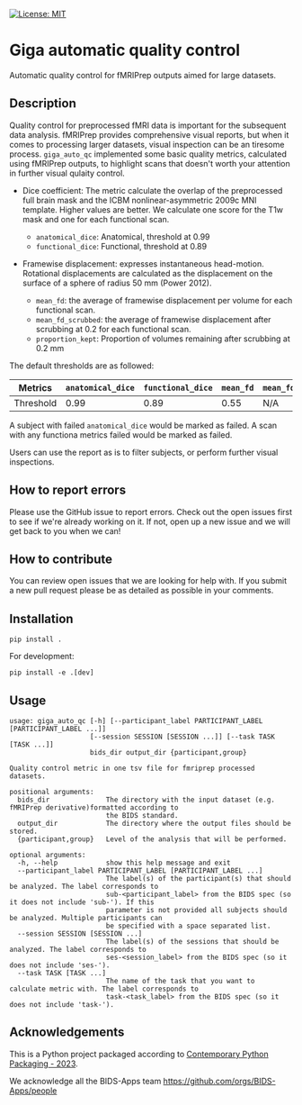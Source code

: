  [![License: MIT](https://img.shields.io/badge/License-MIT-yellow.svg)](https://opensource.org/licenses/MIT)
# Giga automatic quality control

Automatic quality control for fMRIPrep outputs aimed for large datasets.

## Description

Quality control for preprocessed fMRI data is important for the subsequent data analysis.
fMRIPrep provides comprehensive visual reports, but when it comes to processing larger datasets,
visual inspection can be an tiresome process. `giga_auto_qc` implemented some basic quality
metrics, calculated using fMRIPrep outputs, to highlight scans that doesn't worth your attention in
further visual qulaity control.

- Dice coefficient: The metric calculate the overlap of the preprocessed full brain mask and the ICBM
nonlinear-asymmetric 2009c MNI template. Higher values are better. We calculate one score for the T1w
mask and one for each functional scan.
    - `anatomical_dice`: Anatomical, threshold at 0.99
    - `functional_dice`: Functional, threshold at 0.89

- Framewise displacement: expresses instantaneous head-motion. Rotational displacements are calculated
as the displacement on the surface of a sphere of radius 50 mm (Power 2012).
    - `mean_fd`: the average of framewise displacement per volume for each functional scan.
    - `mean_fd_scrubbed`: the average of framewise displacement after scrubbing at 0.2 for each functional scan.
    - `proportion_kept`: Proportion of volumes remaining after scrubbing at 0.2 mm

The default thresholds are as followed:

| Metrics   | `anatomical_dice` | `functional_dice` | `mean_fd` | `mean_fd_scrubbed` | `proportion_kept` |
|-----------|-------------------|-------------------|-----------|--------------------|-------------------|
| Threshold | 0.99              | 0.89              | 0.55      | N/A                | 0.5               |

A subject with failed `anatomical_dice` would be marked as failed.
A scan with any functiona metrics failed would be marked as failed.

Users can use the report as is to filter subjects, or perform further visual inspections.

## How to report errors

Please use the GitHub issue to report errors.
Check out the open issues first to see if we're already working on it. 
If not, open up a new issue and we will get back to you when we can!

## How to contribute

You can review open issues that we are looking for help with. 
If you submit a new pull request please be as detailed as possible in your comments. 

## Installation

```
pip install .
```

For development:
```
pip install -e .[dev]
```

## Usage

```
usage: giga_auto_qc [-h] [--participant_label PARTICIPANT_LABEL [PARTICIPANT_LABEL ...]]
                    [--session SESSION [SESSION ...]] [--task TASK [TASK ...]]
                    bids_dir output_dir {participant,group}

Quality control metric in one tsv file for fmriprep processed datasets.

positional arguments:
  bids_dir              The directory with the input dataset (e.g. fMRIPrep derivative)formatted according to
                        the BIDS standard.
  output_dir            The directory where the output files should be stored.
  {participant,group}   Level of the analysis that will be performed.

optional arguments:
  -h, --help            show this help message and exit
  --participant_label PARTICIPANT_LABEL [PARTICIPANT_LABEL ...]
                        The label(s) of the participant(s) that should be analyzed. The label corresponds to
                        sub-<participant_label> from the BIDS spec (so it does not include 'sub-'). If this
                        parameter is not provided all subjects should be analyzed. Multiple participants can
                        be specified with a space separated list.
  --session SESSION [SESSION ...]
                        The label(s) of the sessions that should be analyzed. The label corresponds to
                        ses-<session_label> from the BIDS spec (so it does not include 'ses-').
  --task TASK [TASK ...]
                        The name of the task that you want to calculate metric with. The label corresponds to
                        task-<task_label> from the BIDS spec (so it does not include 'task-').

```

## Acknowledgements

This is a Python project packaged according to [Contemporary Python Packaging - 2023][].

We acknowledge all the BIDS-Apps team
https://github.com/orgs/BIDS-Apps/people

[Contemporary Python Packaging - 2023]: https://effigies.gitlab.io/posts/python-packaging-2023/
